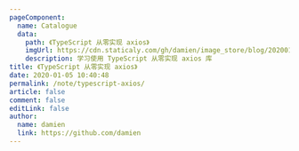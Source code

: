 ```yaml
---
pageComponent:
  name: Catalogue
  data:
    path: 《TypeScript 从零实现 axios》
    imgUrl: https://cdn.staticaly.com/gh/damien/image_store/blog/20200105104632.png
    description: 学习使用 TypeScript 从零实现 axios 库
title: 《TypeScript 从零实现 axios》
date: 2020-01-05 10:40:48
permalink: /note/typescript-axios/
article: false
comment: false
editLink: false
author:
  name: damien
  link: https://github.com/damien
---
```

